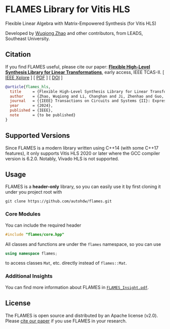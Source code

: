 # FLAMES Library for Vitis HLS
Flexible Linear Algebra with Matrix-Empowered Synthesis (for Vitis HLS)

Developed by [Wuqiong Zhao](https://wqzhao.org) and other contributors,
from LEADS, Southeast University.

## Citation

If you find FLAMES useful, please cite our paper: [**Flexible High-Level Synthesis Library for Linear Transformations**](https://ieeexplore.ieee.org/document/10437992), early access, IEEE TCAS-II. [ [IEEE Xplore](https://ieeexplore.ieee.org/document/10437992) ] [ [PDF](https://wqzhao.org/assets/zhao2024flexible.pdf) ] [ [DOI](https://doi.org/10.1109/TCSII.2024.3366282) ]
```bibtex
@article{flames_hls,
  title     = {Flexible High-Level Synthesis Library for Linear Transformations},
  author    = {Zhao, Wuqiong and Li, Changhan and Ji, Zhenhao and Guo, Zhichen and Chen, Xuanbo and You, You and Huang, Yongming and You, Xiaohu and Zhang, Chuan},
  journal   = {{IEEE} Transactions on Circuits and Systems {II}: Express Briefs},
  year      = {2024},
  published = {IEEE},
  note      = {to be published}
}
```

## Supported Versions
Since FLAMES is a modern library written using C++14 (with some C++17 features),
it only supports Vitis HLS 2020 or later where the GCC compiler version is 6.2.0.
Notably, Vivado HLS is not supported.

## Usage
FLAMES is a **header-only** library, so you can easily use it by first cloning it
under you project root with
```shell
git clone https://github.com/autohdw/flames.git
```

### Core Modules
You can include the required header
```cpp
#include "flames/core.hpp"
```
All classes and functions are under the `flames` namespace, so you can use
```cpp
using namespace flames;
```
to access classes `Mat`, etc. directly instead of `flames::Mat`.

### Additional Insights
You can find more information about FLAMES in [`FLAMES_Insight.pdf`](https://flames.autohdw.com/FLAMES_Insight.pdf).

## License
The FLAMES is open source and distributed by an Apache license (v2.0).
Please [cite our paper](#citation) if you use FLAMES in your research.
